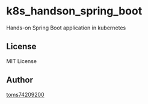 # k8s_handson_spring_boot

Hands-on Spring Boot application in kubernetes

## License

MIT License

## Author

[toms74209200](<https://github.com/toms74209200>)
